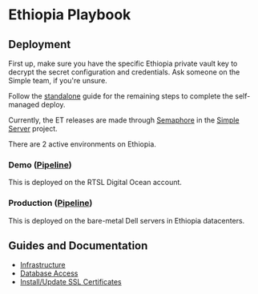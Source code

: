 # Ethiopia Playbook

## Deployment

First up, make sure you have the specific Ethiopia private vault key to decrypt the secret configuration and credentials. Ask someone on the Simple team, if you're unsure.

Follow the [standalone](../../standalone/README.md) guide for the remaining steps to complete the self-managed deploy.

Currently, the ET releases are made through [Semaphore](https://resolvetosavelives.semaphoreci.com) in the [Simple Server](https://github.com/simpledotorg/simple-server) project.

There are 2 active environments on Ethiopia.

### Demo ([Pipeline](https://github.com/simpledotorg/simple-server/blob/master/.semaphore/ethiopia_demo_deployment.yml))

This is deployed on the RTSL Digital Ocean account.

### Production ([Pipeline](https://github.com/simpledotorg/simple-server/blob/master/.semaphore/ethiopia_production_deployment.yml))
This is deployed on the bare-metal Dell servers in Ethiopia datacenters.

## Guides and Documentation

* [Infrastructure](ethiopia-infrastructure.md)
* [Database Access](ethiopia-database-access.md)
* [Install/Update SSL Certificates](ethiopia-ssl-certificates.md)
